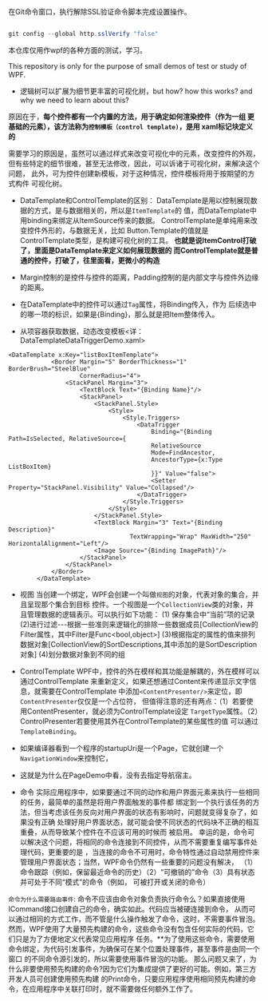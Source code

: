 ﻿
在Git命令窗口，执行解除SSL验证命令脚本完成设置操作。
```c#

git config --global http.sslVerify "false"

```

本仓库仅用作wpf的各种方面的测试，学习。

This repository is only for the purpose of 
small demos of test or study of WPF.

* 逻辑树可以扩展为细节更丰富的可视化树，but how?
how this works? and why we need to learn about this?

原因在于，**每个控件都有一个内置的方法，用于确定如何渲染控件（作为一组
更基础的元素），该方法称为`控制模板（control template)`，是用
xaml标记块定义的**

需要学习的原因是，虽然可以通过样式来改变可视化中的元素，改变控件的外观，
但有些特定的细节很难，甚至无法修改，因此，可以诉诸于可视化树，来解决这个问题，
此外，可为控件创建新模板，对于这种情况，控件模板将用于按期望的方式构件
可视化树。

* DataTemplate和ControlTemplate的区别：
DataTemplate是用以控制展现数据的方式，是与数据相关的，所以是`ItemTemplate`的
值，而DataTemplate中用binding来绑定从ItemSource传来的数据。
ControlTemplate是单纯用来改变控件外形的，与数据无关，比如
Button.Template的值就是ControlTemplate类型，是构建可视化树的工具。
**也就是说ItemControl打破了，里面是DataTemplate来定义如何展现数据的
而ControlTemplate就是普通的控件，打破了，往里面看，更微小的构造**

* Margin控制的是控件与控件的距离，Padding控制的是内部文字与控件外边缘的距离。

* 在DataTemplate中的控件可以通过`Tag`属性，将Binding传入，作为
后续选中的哪一项的标识，如果是{Binding}，那么就是把Item整体传入。

* 从项容器获取数据，动态改变模板<详：DataTemplateDataTriggerDemo.xaml>

```xaml
<DataTemplate x:Key="listBoxItemTemplate">
            <Border Margin="5" BorderThickness="1" BorderBrush="SteelBlue" 
                    CornerRadius="4">
                <StackPanel Margin="3">
                    <TextBlock Text="{Binding Name}"/>
                    <StackPanel>
                        <StackPanel.Style>
                            <Style>
                                <Style.Triggers>
                                    <DataTrigger 
                                        Binding="{Binding Path=IsSelected, RelativeSource={
                                        RelativeSource 
                                        Mode=FindAncestor,
                                        AncestorType={x:Type ListBoxItem}
                                        }}" Value="false">
                                        <Setter Property="StackPanel.Visibility" Value="Collapsed"/>
                                    </DataTrigger>
                                </Style.Triggers>
                            </Style>
                        </StackPanel.Style>
                        <TextBlock Margin="3" Text="{Binding Description}"
                                  TextWrapping="Wrap" MaxWidth="250" HorizontalAlignment="Left"/>
                        <Image Source="{Binding ImagePath}"/>
                    </StackPanel>
                </StackPanel>
            </Border>
        </DataTemplate>
```

* 视图
当创建一个绑定，WPF会创建一个叫做`视图`的对象，代表对象的集合，并且呈现那个集合到目标
控件。一个视图是一个`CollectionView`类的对象，并且管理数据的逻辑表示。可以执行如下功能：
(1) 保存集合中“当前”项的记录
(2)进行过滤---根据一些准则来逻辑化的排除一些数据成员[CollectionView的Filter属性，其中Filter是Func<bool,object>]
(3)根据指定的属性的值来排列数据对象[CollectionView的SortDescriptions,其中添加的是SortDescription对象]
(4)划分数据对象到不同的组

* ControlTemplate
WPF中，控件的外在模样和其功能是解耦的，外在模样可以通过ControlTemplate
来重新定义，如果还想通过Content来传递显示文字信息，就需要在ControlTemplate
中添加`<ContentPresenter/>`来定位，即`ContentPresenter`仅仅是一个占位符，
但值得注意的还有两点：（1）若要使用ContentPresenter，就必须为ControlTemplate设定
`TargetType`属性。（2）ControlPresenter若要使用其外在ControlTemplate的某些属性的值
可以通过`TemplateBinding`。

* 如果编译器看到一个程序的startupUri是一个Page，它就创建一个`NavigationWindow`来控制它，
* 这就是为什么在PageDemo中看，没有去指定导航宿主。


* 命令
实际应用程序中，如果要通过不同的动作和用户界面元素来执行一些相同的任务，最简单的虽然是将用户界面触发的事件都
绑定到一个执行该任务的方法，但当考虑该任务反向对用户界面的状态有影响时，问题就变得复杂了，如果没有正确
处理好用户界面状态，就可能会使不同状态的代码块不正确的相互重叠，从而导致某个控件在不应该可用的时候而
被启用。
幸运的是，命令可以解决这个问题，将相同的命令连接到不同控件，从而不需要重复编写事件处理代码，更重要的是
，当连接的命令不可用时，命令特性通过自动禁用控件来管理用户界面状态；当然，WPF命令仍然有一些重要的问题没有解决，
（1）命令跟踪（例如，保留最近命令的历史）（2）“可撤销的”命令（3）具有状态并可处于不同“模式”的命令（例如，
可被打开或关闭的命令）

`命令为什么需要路由事件`:
命令不应该由命令对象负责执行命令么？如果直接使用ICommand接口创建自己的命令，确实如此。代码应当被硬连接到命令，
从而可以通过相同的方式工作，而不管是什么操作触发了命令，这时，不需要事件冒泡。
然而，WPF使用了大量预先构建的命令，这些命令没有包含任何实际的代码，它们只是为了方便地定义代表常见应用程序
任务。**为了使用这些命令，需要使用命令绑定，为代码引发事件，为确保可在某个位置处理事件，甚至事件是由同一个窗口
的不同命令源引发的，所以需要使用事件冒泡的功能。
那么问题又来了，为什么非要使用预先构建的命令?因为它们为集成提供了更好的可能。例如，第三方开发人员可创建使用预先构建
的Print命令，只要应用程序使用相同预先构建的命令，在应用程序中关联打印时，就不需要做任何额外工作了。


